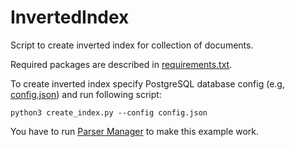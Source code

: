 # InvertedIndex

Script to create inverted index for collection of documents.

Required packages are described in [requirements.txt](requirements.txt).

To create inverted index specify PostgreSQL database config (e.g, [config.json](config.json)) and run following script:

```
python3 create_index.py --config config.json
```

You have to run [Parser Manager](https://github.com/mechnicov/parser-manager) to make this example work.